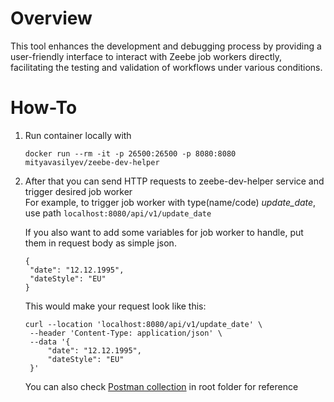 # Overview
This tool enhances the development and debugging process by providing a user-friendly interface to interact with 
Zeebe job workers directly, facilitating the testing and validation of workflows under various conditions.

# How-To

1. Run container locally with  
    ```
    docker run --rm -it -p 26500:26500 -p 8080:8080 mityavasilyev/zeebe-dev-helper
    ```

2. After that you can send HTTP requests to zeebe-dev-helper service and trigger desired job worker </br>
   For example, to trigger job worker with type(name/code) *update_date*, 
    use path `localhost:8080/api/v1/update_date` </br>
    
   If you also want to add some variables for job worker to handle, put them in request body as simple json.
   ```
   {
    "date": "12.12.1995",
    "dateStyle": "EU"
   }
   ```

   This would make your request look like this:
   ```
   curl --location 'localhost:8080/api/v1/update_date' \
    --header 'Content-Type: application/json' \
    --data '{
        "date": "12.12.1995",
        "dateStyle": "EU"
    }'
   ```

   You can also check [Postman collection](https://github.com/mityavasilyev/zeebe-dev-helper/blob/master/zeebe_dev_helper.postman_collection.json) in root folder for reference
